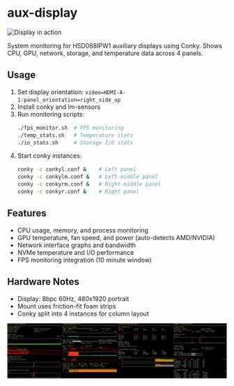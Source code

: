 # aux-display

![Display in action](photo.png)

System monitoring for HSD088IPW1 auxiliary displays using Conky. Shows CPU, GPU, network, storage, and temperature data across 4 panels.

## Usage

1. Set display orientation: `video=HDMI-A-1:panel_orientation=right_side_up`
2. Install conky and lm-sensors
3. Run monitoring scripts:
   ```bash
   ./fps_monitor.sh  # FPS monitoring
   ./temp_stats.sh   # Temperature stats
   ./io_stats.sh     # Storage I/O stats
   ```
4. Start conky instances:
   ```bash
   conky -c conkyl.conf &    # Left panel
   conky -c conkylm.conf &   # Left-middle panel
   conky -c conkyrm.conf &   # Right-middle panel
   conky -c conkyr.conf &    # Right panel
   ```

## Features

- CPU usage, memory, and process monitoring
- GPU temperature, fan speed, and power (auto-detects AMD/NVIDIA)
- Network interface graphs and bandwidth
- NVMe temperature and I/O performance
- FPS monitoring integration (10 minute window)

## Hardware Notes

- Display: 8bpc 60Hz, 480x1920 portrait
- Mount uses friction-fit foam strips
- Conky split into 4 instances for column layout

![Conky instances running](example.png)
